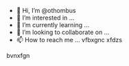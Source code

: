 - 👋 Hi, I’m @othombus
- 👀 I’m interested in ...
- 🌱 I’m currently learning ...
- 💞️ I’m looking to collaborate on ...
- 📫 How to reach me ...
vfbxgnc xfdzs
<!---
othombus/othombus is a ✨ special ✨ repository because its `README.md` (this file) appears on your GitHub profile.
You can click the Preview link to take a look at your changes.xfbgcv 
--->
bvnxfgn
